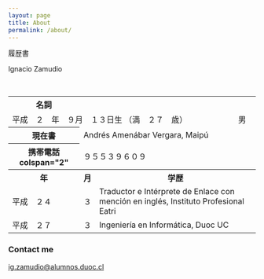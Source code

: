 ```yaml
---
layout: page
title: About
permalink: /about/
---
```



履歴書
<table style="width:100%">
  <tr>
    <th>名詞</th>
    <td　colspan="2">Ignacio Zamudio</td>
  </tr>
  
  <tr>
    <td colspan="3"> 平成　２　年　９月　１３日生 （満　２７　歳）　　　　　　　男 </td>
  </tr>
  
  <tr>
    <th>現在書</th>
    <td colspan="2">Andrés Amenábar Vergara, Maipú</td>
  </tr>
  
  
  <tr>
    <th>携帯電話 colspan="2"</th>
    <td colspan="2">９５５３９６０９</td>
  </tr>

  <tr>
    <th>年</th>
    <th>月</th> 
    <th>学歴</th>
  </tr>
  
  &nbsp; 
&nbsp; 

  <tr>
    <td>平成　２４</td>
    <td>３</td>
    <td>Traductor e Intérprete de Enlace con mención en inglés, Instituto Profesional Eatri</td>
  </tr>
  <tr>
    <td>平成　２７</td>
    <td>３</td>
    <td>Ingeniería en Informática, Duoc UC</td>
  </tr>
</table>



### Contact me


[ig.zamudio@alumnos.duoc.cl](mailto:ig.zamudio@alumnos.duoc.cl)

